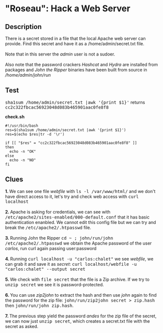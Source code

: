 # "Roseau": Hack a Web Server

## Description

There is a secret stored in a file that the local Apache web server can provide. Find this secret and have it as a /home/admin/secret.txt file.<br><br>
Note that in this server the <i>admin</i> user is not a sudoer.<br><br>
Also note that the password crackers <i>Hashcat</i> and <i>Hydra</i> are installed from packages and <i>John the Ripper</i> binaries have been built from source in <i>/home/admin/john/run</i> 

## Test

<kbd>sha1sum /home/admin/secret.txt |awk '{print $1}'</kbd> returns <kbd>cc2c322fbcac56923048d083b465901aac0fe8f8</kbd>


<b>check.sh</b>

```
#!/usr/bin/bash
res=$(sha1sum /home/admin/secret.txt |awk '{print $1}')
res=$(echo $res|tr -d '\r')

if [[ "$res" = "cc2c322fbcac56923048d083b465901aac0fe8f8" ]]
then
  echo -n "OK"
else
  echo -n "NO"
fi
```

## Clues

<b>1. </b>We can see one file <i>webfile</i> with <kbd>ls -l /var/www/html/</kbd> and we don't have direct access to it, let's try and check web access with <kbd>curl localhost</kbd><br><br>
<b>2. </b>Apache is asking for credentials, we can see with <kbd>/etc/apache2/sites-enabled/000-default.conf</kbd> that it has basic authentication enanbled. We cannot edit this config file but we can try and break the <kbd>/etc/apache2/.htpasswd</kbd> file.<br><br>
<b>3. </b>Running John the Ripper <kbd>cd ~ ; john/run/john /etc/apache2/.htpasswd</kbd> we obtain the Apache password of the user <i>carlos</i>, run curl again passing user:password<br><br>
<b>4. </b>Running <kbd>curl localhost -u "carlos:chalet"</kbd> we see <i>webfile</i>, we can grab it and save it as <i>secret</i>: <kbd>curl localhost/webfile -u "carlos:chalet" --output secret</kbd><br><br>
<b>5. </b>We check with <kbd>file secret</kbd> that the file is a Zip archive. If we try to <kbd>unzip secret</kbd> we see it is password-protected.<br><br>
<b>6. </b>You can use <i>zip2john</i> to extract the hash and then use <i>john</i> again to find the password for the zip file: <kbd>john/run/zip2john secret > zip.hash</kbd> then <kbd>john/run/john zip.hash</kbd>.<br><br>
<b>7. </b>The previous step yield the password <i>andes</i> for the zip file of the secret, we can now just <kbd>unzip secret</kbd>, which creates a secret.txt file with the secret as asked.
